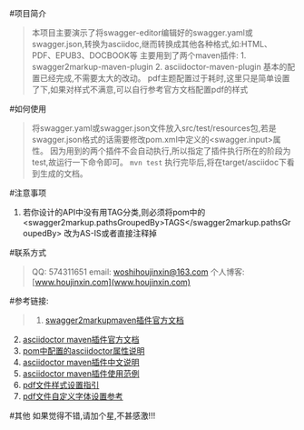 #项目简介
>   本项目主要演示了将swagger-editor编辑好的swagger.yaml或swagger.json,转换为asciidoc,继而转换成其他各种格式,如:HTML、PDF、EPUB3、DOCBOOK等
    主要用到了两个maven插件:
    1. swagger2markup-maven-plugin
    2. asciidoctor-maven-plugin
    基本的配置已经完成,不需要太大的改动。
    pdf主题配置过于耗时,这里只是简单设置了下,如果对样式不满意,可以自行参考官方文档配置pdf的样式

#如何使用
> 将swagger.yaml或swagger.json文件放入src/test/resources包,若是swagger.json格式的话需要修改pom.xml中定义的<swagger.input>属性。
> 因为用到的两个插件不会自动执行,所以指定了插件执行所在的阶段为test,故运行一下命令即可。
> `mvn test`
> 执行完毕后,将在target/asciidoc下看到生成的文档。

#注意事项
1. 若你设计的API中没有用TAG分类,则必须将pom中的<swagger2markup.pathsGroupedBy>TAGS</swagger2markup.pathsGroupedBy> 改为AS-IS或者直接注释掉

#联系方式
> QQ: 574311651
> email: woshihoujinxin@163.com
> 个人博客: [www.houjinxin.com](www.houjinxin.com)

#参考链接:
> 1. [swagger2markupmaven插件官方文档](http://swagger2markup.github.io/swagger2markup/1.0.1/)
  2. [asciidoctor maven插件官方文档](http://asciidoctor.org/docs/asciidoctor-maven-plugin/)
  3. [pom中配置的asciidoctor属性说明](http://asciidoctor.org/docs/asciidoctor-maven-plugin/#configuration-options)
  4. [asciidoctor maven插件中文说明](https://github.com/asciidoctor/asciidoctor-maven-plugin/blob/master/README_zh-CN.adoc)
  5. [asciidoctor maven插件使用范例](https://github.com/asciidoctor/asciidoctor-maven-examples)
  6. [pdf文件样式设置指引](https://github.com/asciidoctor/asciidoctor-pdf/blob/master/docs/theming-guide.adoc)
  7. [pdf文件自定义字体设置参考](https://github.com/asciidoctor/asciidoctor-pdf/blob/master/docs/theming-guide.adoc#custom-fonts)

#其他
如果觉得不错,请加个星,不甚感激!!!